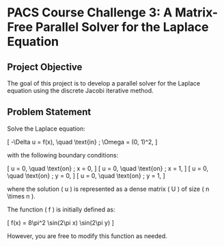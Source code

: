 # PACS Course Challenge 3: A Matrix-Free Parallel Solver for the Laplace Equation

## Project Objective

The goal of this project is to develop a parallel solver for the Laplace equation using the discrete Jacobi iterative method.

## Problem Statement

Solve the Laplace equation:

\[ -\Delta u = f(x), \quad \text{in} \; \Omega = (0, 1)^2, \]

with the following boundary conditions:

\[ u = 0, \quad \text{on} \; x = 0, \]
\[ u = 0, \quad \text{on} \; x = 1, \]
\[ u = 0, \quad \text{on} \; y = 0, \]
\[ u = 0, \quad \text{on} \; y = 1, \]

where the solution \( u \) is represented as a dense matrix \( U \) of size \( n \times n \).

The function \( f \) is initially defined as:

\[ f(x) = 8\pi^2 \sin(2\pi x) \sin(2\pi y) \]

However, you are free to modify this function as needed.
